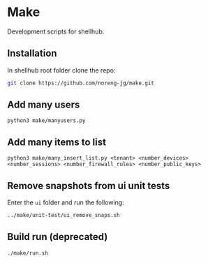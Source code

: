 # Make 

Development scripts for shellhub. 

## Installation

In shellhub root folder clone the repo:

```bash
git clone https://github.com/noreng-jg/make.git

```

## Add many users

```
python3 make/manyusers.py
```

## Add many items to list

```
python3 make/many_insert_list.py <tenant> <number_devices> <number_sessions> <number_firewall_rules> <number_public_keys>
```

## Remove snapshots from ui unit tests

Enter the `ui` folder and run the following:

```bash
../make/unit-test/ui_remove_snaps.sh
```

## Build run (deprecated) 

```bash
./make/run.sh 

```
